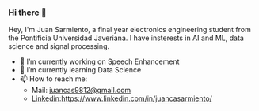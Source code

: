 ### Hi there 👋

Hey, I'm Juan Sarmiento, a final year electronics engineering student from the Pontificia Universidad Javeriana. I have insterests in AI and ML, data science and signal processing.

- 🔭 I’m currently working on Speech Enhancement
- 🌱 I’m currently learning Data Science
- 📫 How to reach me: 
  - Mail: juancas9812@gmail.com
  - [Linkedin](https://www.linkedin.com/in/juancasarmiento/):https://www.linkedin.com/in/juancasarmiento/ 

<!--
**juancas9812/juancas9812** is a ✨ _special_ ✨ repository because its `README.md` (this file) appears on your GitHub profile.

Here are some ideas to get you started:

- 🔭 I’m currently working on ...
- 🌱 I’m currently learning ...
- 👯 I’m looking to collaborate on ...
- 🤔 I’m looking for help with ...
- 💬 Ask me about ...
- 📫 How to reach me: ...
- 😄 Pronouns: ...
- ⚡ Fun fact: ...
-->
